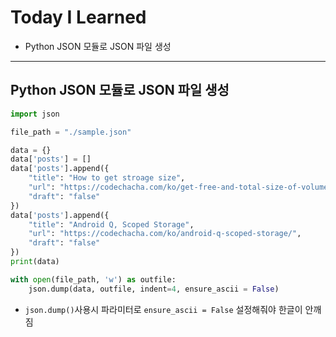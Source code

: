 # Today I Learned

* Python JSON 모듈로 JSON 파일 생성

---



## Python JSON 모듈로 JSON 파일 생성

```python
import json

file_path = "./sample.json"

data = {}
data['posts'] = []
data['posts'].append({
    "title": "How to get stroage size",
    "url": "https://codechacha.com/ko/get-free-and-total-size-of-volumes-in-android/",
    "draft": "false"
})
data['posts'].append({
    "title": "Android Q, Scoped Storage",
    "url": "https://codechacha.com/ko/android-q-scoped-storage/",
    "draft": "false"
})
print(data)

with open(file_path, 'w') as outfile:
    json.dump(data, outfile, indent=4, ensure_ascii = False)
```

* `json.dump()`사용시  파라미터로 `ensure_ascii = False` 설정해줘야 한글이 안깨짐
